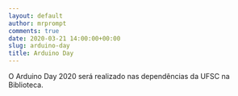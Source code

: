 ```yaml
---
layout: default
author: mrprompt
comments: true
date: 2020-03-21 14:00:00+00:00
slug: arduino-day
title: Arduino Day
---
```


O Arduino Day 2020 será realizado nas dependências da UFSC na Biblioteca.



